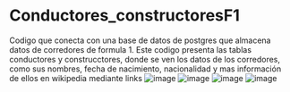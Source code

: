 # Conductores_constructoresF1
Codigo que conecta con una base de datos de postgres que almacena datos de corredores de formula 1.
Este codigo presenta las tablas conductores y construcctores, donde se ven los datos de los corredores, como sus nombres,
fecha de nacimiento, nacionalidad y mas información de ellos en wikipedia mediante links
![image](https://github.com/PerezVictor20/Conductores_constructoresF1/assets/169109695/0612698e-257f-4778-8eba-e28477402f1f)
![image](https://github.com/PerezVictor20/Conductores_constructoresF1/assets/169109695/596d65f0-6c6a-48bc-94f0-65fe63f16bf9)
![image](https://github.com/PerezVictor20/Conductores_constructoresF1/assets/169109695/39c26004-8ebd-4535-a2ad-d35d4a246a49)
![image](https://github.com/PerezVictor20/Conductores_constructoresF1/assets/169109695/554fd758-48f9-4bc9-805e-1f897245b4c9)




